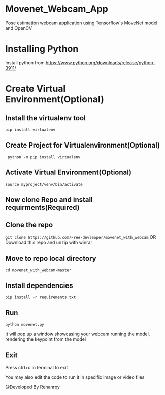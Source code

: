 # Movenet_Webcam_App
Pose estimation webcam application using Tensorflow's MoveNet model and OpenCV

# Installing Python 
Install python from  https://www.python.org/downloads/release/python-3911/

# Create Virtual Environment(Optional)

## Install the virtualenv tool
``` pip install virtualenv ```

## Create Project for Virtualenvironment(Optional)
  ``` python -m pip install virtualenv```

## Activate Virtual Environment(Optional)
```source myproject/venv/bin/activate ```

## Now clone Repo and install requirments(Required)

## Clone the repo
``` git clone https://github.com/Free-devleoper/movenet_with_webcam ``` OR Download this repo and unzip with winrar

## Move to repo local directory
``` cd movenet_with_webcam-master ```

## Install dependencies
``` pip install -r requirements.txt ```

## Run
``` python movenet.py ```

It will pop up a window showcasing your webcam running the model, rendering the keypoint from the model

## Exit
Press ctrl+c in terminal to exit

You may also edit the code to run it in specific image or video files


@Developed By Rehanroy
